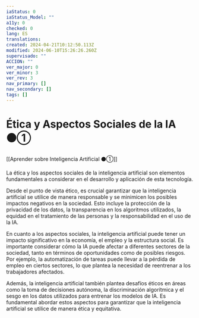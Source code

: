 ```yaml
---
iaStatus: 0
iaStatus_Model: ""
a11y: 0
checked: 0
lang: ES
translations: 
created: 2024-04-21T10:12:50.113Z
modified: 2024-06-10T15:26:26.260Z
supervisado: ""
ACCION: ""
ver_major: 0
ver_minor: 3
ver_rev: 3
nav_primary: []
nav_secondary: []
tags: []
---
```

# Ética y Aspectos Sociales de la IA ⚫①

[[Aprender sobre Inteligencia Artificial ⚫①]]

La ética y los aspectos sociales de la inteligencia artificial son elementos fundamentales a considerar en el desarrollo y aplicación de esta tecnología. 

Desde el punto de vista ético, es crucial garantizar que la inteligencia artificial se utilice de manera responsable y se minimicen los posibles impactos negativos en la sociedad. Esto incluye la protección de la privacidad de los datos, la transparencia en los algoritmos utilizados, la equidad en el tratamiento de las personas y la responsabilidad en el uso de la IA.

En cuanto a los aspectos sociales, la inteligencia artificial puede tener un impacto significativo en la economía, el empleo y la estructura social. Es importante considerar cómo la IA puede afectar a diferentes sectores de la sociedad, tanto en términos de oportunidades como de posibles riesgos. Por ejemplo, la automatización de tareas puede llevar a la pérdida de empleo en ciertos sectores, lo que plantea la necesidad de reentrenar a los trabajadores afectados.

Además, la inteligencia artificial también plantea desafíos éticos en áreas como la toma de decisiones autónoma, la discriminación algorítmica y el sesgo en los datos utilizados para entrenar los modelos de IA. Es fundamental abordar estos aspectos para garantizar que la inteligencia artificial se utilice de manera ética y equitativa.
